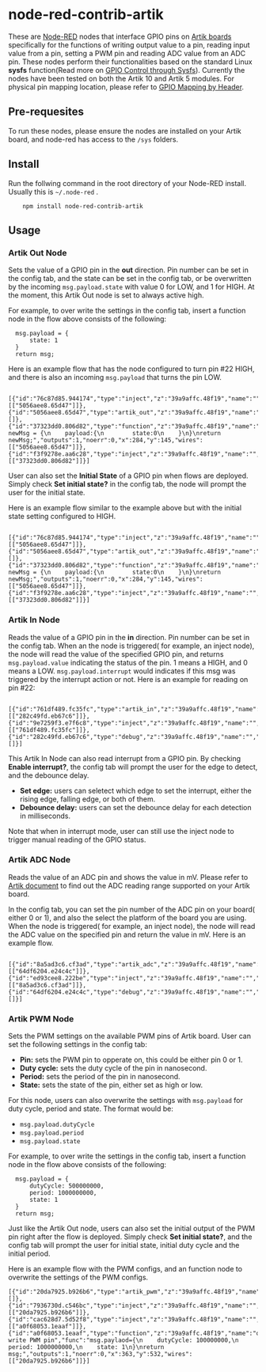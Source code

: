 # node-red-contrib-artik


These are [Node-RED](http://nodered.org) nodes that interface GPIO pins on [Artik boards](https://developer.artik.io/overview) specifically for the functions of writing output value to a pin, reading input value from a pin, setting a PWM pin and reading ADC value from an ADC pin. These nodes perform their functionalities based on the standard Linux **sysfs** function(Read more on [GPIO Control through Sysfs](https://developer.artik.io/documentation/developer-guide/gpio/kernel-gpio.html#gpio-control-through-sysfs)). Currently the nodes have been tested on both the Artik 10 and Artik 5 modules. For physical pin mapping location, please refer to [GPIO Mapping by Header](https://developer.artik.io/documentation/developer-guide/gpio/gpio-mapping.html). 


## Pre-requesites

To run these nodes, please ensure the nodes are installed on your Artik board, and node-red has access to the `/sys` folders. 


## Install

Run the follwing command in the root directory of your Node-RED install.
Usually this is `~/.node-red` .
```
    npm install node-red-contrib-artik
```

## Usage

### Artik Out Node

Sets the value of a GPIO pin in the **out** direction. Pin number can be set in the config tab, and the state can be set in the config tab, or be overwritten by the incoming `msg.payload.state` with value 0 for LOW, and 1 for HIGH. At the moment, this Artik Out node is set to always active high.

For example, to over write the settings in the config tab, insert a function node in the flow above consists of the following:

```
  msg.payload = {
      state: 1
  }
  return msg;
```

Here is an example flow that has the node configured to turn pin #22 HIGH, and there is also an incoming `msg.payload` that turns the pin LOW.


```
  [{"id":"76c87d85.944174","type":"inject","z":"39a9affc.48f19","name":"","topic":"","payload":"","payloadType":"date","repeat":"","crontab":"","once":false,"x":158,"y":59,"wires":[["5056aee8.65d47"]]},{"id":"5056aee8.65d47","type":"artik_out","z":"39a9affc.48f19","name":"","pin":"22","state":"1","enableInitialState":"","initialState":"","x":380,"y":67,"wires":[]},{"id":"37323dd0.806d82","type":"function","z":"39a9affc.48f19","name":"off","func":"var newMsg = {\n    payload:{\n        state:0\n    }\n}\nreturn newMsg;","outputs":1,"noerr":0,"x":284,"y":145,"wires":[["5056aee8.65d47"]]},{"id":"f3f9278e.aa6c28","type":"inject","z":"39a9affc.48f19","name":"","topic":"","payload":"","payloadType":"date","repeat":"","crontab":"","once":false,"x":142,"y":146,"wires":[["37323dd0.806d82"]]}]  
```

User can also set the **Initial State** of a GPIO pin when flows are deployed. Simply check **Set initial state?** in the config tab, the node will prompt the user for the initial state.

Here is an example flow similar to the example above but with the initial state setting configured to HIGH.

```
  [{"id":"76c87d85.944174","type":"inject","z":"39a9affc.48f19","name":"","topic":"","payload":"","payloadType":"date","repeat":"","crontab":"","once":false,"x":158,"y":59,"wires":[["5056aee8.65d47"]]},{"id":"5056aee8.65d47","type":"artik_out","z":"39a9affc.48f19","name":"","pin":"22","state":"1","enableInitialState":true,"initialState":"1","x":380,"y":67,"wires":[]},{"id":"37323dd0.806d82","type":"function","z":"39a9affc.48f19","name":"off","func":"var newMsg = {\n    payload:{\n        state:0\n    }\n}\nreturn newMsg;","outputs":1,"noerr":0,"x":284,"y":145,"wires":[["5056aee8.65d47"]]},{"id":"f3f9278e.aa6c28","type":"inject","z":"39a9affc.48f19","name":"","topic":"","payload":"","payloadType":"date","repeat":"","crontab":"","once":false,"x":142,"y":146,"wires":[["37323dd0.806d82"]]}]
```

### Artik In Node

Reads the value of a GPIO pin in the **in** direction. Pin number can be set in the config tab. 
When an the node is triggered( for example, an inject node), the node will read the value of the specified GPIO pin, and returns `msg.payload.value` indicating the status of the pin. 1 means a HIGH, and 0 means a LOW. `msg.payload.interrupt` would indicates if this msg was triggered by the interrupt action or not. Here is an example for reading on pin #22:

```
  [{"id":"761df489.fc35fc","type":"artik_in","z":"39a9affc.48f19","name":"","pin":"22","enableInterrupt":"","edge":"","debounce":"","x":304,"y":254,"wires":[["282c49fd.eb67c6"]]},{"id":"9e7259f3.e7f6c8","type":"inject","z":"39a9affc.48f19","name":"","topic":"","payload":"","payloadType":"date","repeat":"","crontab":"","once":false,"x":125,"y":246,"wires":[["761df489.fc35fc"]]},{"id":"282c49fd.eb67c6","type":"debug","z":"39a9affc.48f19","name":"","active":true,"console":"false","complete":"false","x":489,"y":251,"wires":[]}]
```

This Artik In Node can also read interrupt from a GPIO pin. By checking **Enable interrupt?**, the config tab will prompt the user for the edge to detect, and the debounce delay.

* **Set edge:** users can seletect which edge to set the interrupt, either the rising edge, falling edge, or both of them.
* **Debounce delay:** users can set the debounce delay for each detection in milliseconds.

Note that when in interrupt mode, user can still use the inject node to trigger manual reading of the GPIO status. 


### Artik ADC Node

Reads the value of an ADC pin and shows the value in mV. Please refer to [Artik document](https://developer.artik.io/documentation/developer-guide/gpio/kernel-gpio.html) to find out the ADC reading range supported on your Artik board. 

In the config tab, you can set the pin number of the ADC pin on your board( either 0 or 1), and also the select the platform of the board you are using. When the node is triggered( for example, an inject node), the node will read the ADC value on the specified pin and return the value in mV. Here is an example flow.

```
  [{"id":"8a5ad3c6.cf3ad","type":"artik_adc","z":"39a9affc.48f19","name":"","pin":"0","platform":"artik_10","x":314,"y":369,"wires":[["64df6204.e24c4c"]]},{"id":"ed93cee8.222be","type":"inject","z":"39a9affc.48f19","name":"","topic":"","payload":"","payloadType":"date","repeat":"","crontab":"","once":false,"x":128,"y":364,"wires":[["8a5ad3c6.cf3ad"]]},{"id":"64df6204.e24c4c","type":"debug","z":"39a9affc.48f19","name":"","active":true,"console":"false","complete":"false","x":484,"y":360,"wires":[]}]
```

### Artik PWM Node

Sets the PWM settings on the available PWM pins of Artik board. User can set the following settings  in the config tab:
* **Pin:** sets the PWM pin to opperate on, this could be either pin 0 or 1.
* **Duty cycle:** sets the duty cycle of the pin in nanosecond. 
* **Period:** sets the period of the pin in nanosecond.
* **State:** sets the state of the pin, either set as high or low. 

For this node, users can also overwrite the settings with `msg.payload` for duty cycle, period and state. The format would be:
* `msg.payload.dutyCycle`
* `msg.payload.period`
* `msg.payload.state`

For example, to over write the settings in the config tab, insert a function node in the flow above consists of the following:

```
  msg.payload = {
      dutyCycle: 500000000,
      period: 1000000000,
      state: 1
  }
  return msg;
```

Just like the Artik Out node, users can also set the initial output of the PWM pin right after the flow is deployed. Simply check **Set initial state?**, and the config tab will prompt the user for initial state, initial duty cycle and the initial period.

Here is an example flow with the PWM configs, and an function node to overwrite the settings of the PWM configs.

```
[{"id":"20da7925.b926b6","type":"artik_pwm","z":"39a9affc.48f19","name":"","pin":"0","dutyCycle":"50000000","period":"100000000","state":"0","enableInitialState":true,"initialState":"1","initialDutyCycle":"600000000","initialPeriod":"900000000","x":547,"y":470,"wires":[]},{"id":"7936730d.c546bc","type":"inject","z":"39a9affc.48f19","name":"","topic":"","payload":"","payloadType":"date","repeat":"","crontab":"","once":false,"x":178,"y":470,"wires":[["20da7925.b926b6"]]},{"id":"cac628d7.5d52f8","type":"inject","z":"39a9affc.48f19","name":"","topic":"","payload":"","payloadType":"date","repeat":"","crontab":"","once":false,"x":166,"y":531,"wires":[["a0f68053.1eaaf"]]},{"id":"a0f68053.1eaaf","type":"function","z":"39a9affc.48f19","name":"over write PWM pin","func":"msg.paylaod={\n    dutyCycle: 100000000,\n    period: 1000000000,\n    state: 1\n}\nreturn msg;","outputs":1,"noerr":0,"x":363,"y":532,"wires":[["20da7925.b926b6"]]}]
```


